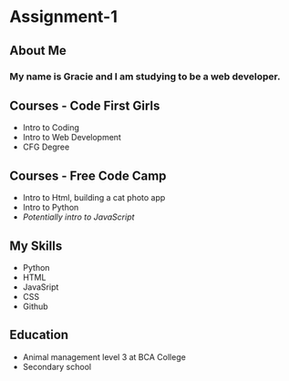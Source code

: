 # Assignment-1

## About Me
 ### My name is Gracie and I am studying to be a web developer.
        
## Courses - Code First Girls
- Intro to Coding
- Intro to Web Development
- CFG Degree 
     
## Courses - Free Code Camp
- Intro to Html, building a cat photo app
- Intro to Python
- _Potentially intro to JavaScript_  
   
## My Skills
- Python
- HTML
- JavaSript
- CSS
- Github
      
## Education
- Animal management level 3 at BCA College
- Secondary school
